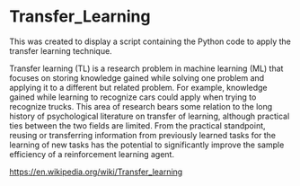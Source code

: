 # Transfer_Learning

This was created to display a script containing the Python code to apply the transfer learning technique.

Transfer learning (TL) is a research problem in machine learning (ML) that focuses on storing knowledge gained while solving one problem and applying it to a different but related problem. For example, knowledge gained while learning to recognize cars could apply when trying to recognize trucks. This area of research bears some relation to the long history of psychological literature on transfer of learning, although practical ties between the two fields are limited. From the practical standpoint, reusing or transferring information from previously learned tasks for the learning of new tasks has the potential to significantly improve the sample efficiency of a reinforcement learning agent.

https://en.wikipedia.org/wiki/Transfer_learning
